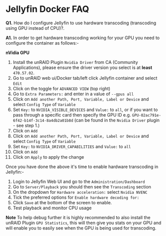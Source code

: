 # **Jellyfin Docker FAQ**

**Q1.** How do I configure Jellyfin to use hardware transcoding (transcoding using GPU instead of CPU)?.

**A1.** In order to get hardware transcoding working for your GPU you need to configure the container as follows:-

**nVidia GPU**

1. Install the unRAID Plugin `Nvidia Driver` from CA (Community Applications), please ensure the driver version you select is at **least** `470.57.02`.
2. Go to unRAID web ui/Docker tab/left click Jellyfin container and select `Edit`
3. Click on the toggle for `ADVANCED VIEW` (top right)
4. Go to `Extra Parameters:` and enter in a value of `--gpus all`
5. Click on `Add another Path, Port, Variable, Label or Device` and select `Config Type` of `Variable`
6. Set `Key:` to `NVIDIA_VISIBLE_DEVICES` and `Value:` to `all`, or if you want to pass through a specific card then specify the GPU ID e.g. `GPU-02ac791e-6f42-b14f-3c14-8a4db2a01b8d` (can be found in the `Nvidia Driver` plugin - see step 1.)
7. Click on `Add`
8. Click on `Add another Path, Port, Variable, Label or Device` and select `Config Type` of `Variable`
9. Set `Key:` to `NVIDIA_DRIVER_CAPABILITIES` and `Value:` to `all`
10. Click on `Add`
11. Click on `Apply` to apply the change

Once you have done the above it's time to enable hardware transcoding in Jellyfin:-

1. Login to Jellyfin Web UI and go to the `Administration/Dashboard`
2. Go to `Server/Playback` you should then see the `Transcoding` section
3. On the dropdown for `Hardware acceleration:` select `Nvidia NVENC`
4. Tick the preferred options for `Enable hardware decoding for:`
5. Click `Save` at the bottom of the screen to enable.
6. Test playback and monitor CPU usage

**Note** To help debug further it is highly recommended to also install the unRAID Plugin `GPU Statistics`, this will then give you stats on your GPU and will enable you to easily see when the GPU is being used for transcoding.